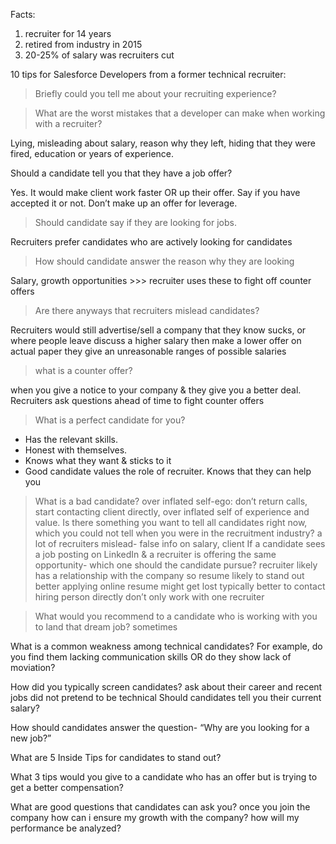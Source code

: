 Facts:
1. recruiter for 14 years
1. retired from industry in 2015
1. 20-25% of salary was recruiters cut

10 tips for Salesforce Developers from a former technical recruiter:


> Briefly could you tell me about your recruiting experience?


> What are the worst mistakes that a developer can make when working with a recruiter?

Lying, misleading about salary, reason why they left, hiding that they were fired, education or years of experience.

Should a candidate tell you that they have a job offer?

Yes. It would make client work faster OR up their offer. Say if you have accepted it or not. Don’t make up an offer for leverage.

> Should candidate say if they are looking for jobs. 

Recruiters prefer candidates who are actively looking for candidates

> How should candidate answer the reason why they are looking

Salary, growth opportunities >>> recruiter uses these to fight off counter offers

> Are there anyways that recruiters mislead candidates?

Recruiters would still advertise/sell a company that they know sucks, or where people leave
discuss a higher salary then make a lower offer on actual paper
they give an unreasonable ranges of possible salaries

> what is a counter offer?

when you give a notice to your company & they give you a better deal. Recruiters ask questions ahead of time to fight counter offers

> What is a perfect candidate for you?
* Has the relevant skills. 
* Honest with themselves. 
* Knows what they want & sticks to it
* Good candidate values the role of recruiter. Knows that they can help you

> What is a bad candidate?
over inflated self-ego: don’t return calls, start contacting client directly, over inflated self of experience and value. 
Is there something you want to tell all candidates right now, which you could not tell when you were in the recruitment industry?
a lot of recruiters mislead- false info on salary, client
If a candidate sees a job posting on LinkedIn & a recruiter is offering the same opportunity- which one should the candidate pursue?
recruiter likely has a relationship with the company so resume likely to stand out better
applying online resume might get lost
typically better to contact hiring person directly
don’t only work with one recruiter

> What would you recommend to a candidate who is working with you to land that dream job?
sometimes 

What is a common weakness among technical candidates? For example, do you find them lacking communication skills OR do they show lack of moviation?


How did you typically screen candidates?
ask about their career and recent jobs
did not pretend to be technical
Should candidates tell you their current salary?


How should candidates answer the question- “Why are you looking for a new job?”


What are 5 Inside Tips for candidates to stand out?


What 3 tips would you give to a candidate who has an offer but is trying to get a better compensation?


What are good questions that candidates can ask you?
once you join the company how can i ensure my growth with the company?
how will my performance be analyzed?


